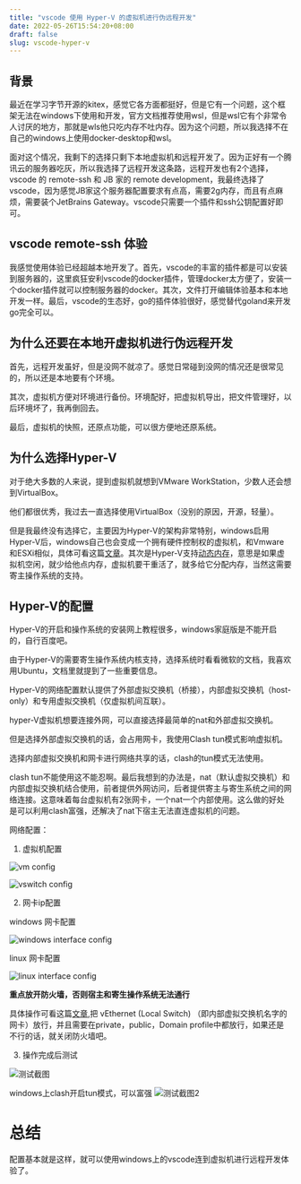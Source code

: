 ```yaml
---
title: "vscode 使用 Hyper-V 的虚拟机进行伪远程开发"
date: 2022-05-26T15:54:20+08:00
draft: false
slug: vscode-hyper-v
---
```


## 背景

最近在学习字节开源的kitex，感觉它各方面都挺好，但是它有一个问题，这个框架无法在windows下使用和开发，官方文档推荐使用wsl，但是wsl它有个非常令人讨厌的地方，那就是wls他只吃内存不吐内存。因为这个问题，所以我选择不在自己的windows上使用docker-desktop和wsl。

面对这个情况，我剩下的选择只剩下本地虚拟机和远程开发了。因为正好有一个腾讯云的服务器吃灰，所以我选择了远程开发这条路，远程开发也有2个选择，vscode 的 remote-ssh 和 JB 家的 remote development，我最终选择了vscode，因为感觉JB家这个服务器配置要求有点高，需要2g内存，而且有点麻烦，需要装个JetBrains Gateway。vscode只需要一个插件和ssh公钥配置好即可。

## vscode remote-ssh 体验

我感觉使用体验已经超越本地开发了。首先，vscode的丰富的插件都是可以安装到服务器的，这里疯狂安利vscode的docker插件，管理docker太方便了，安装一个docker插件就可以控制服务器的docker。其次，文件打开编辑体验基本和本地开发一样。最后，vscode的生态好，go的插件体验很好，感觉替代goland来开发go完全可以。

## 为什么还要在本地开虚拟机进行伪远程开发

首先，远程开发虽好，但是没网不就凉了。感觉日常碰到没网的情况还是很常见的，所以还是本地要有个环境。

其次，虚拟机方便对环境进行备份。环境配好，把虚拟机导出，把文件管理好，以后环境坏了，我再倒回去。

最后，虚拟机的快照，还原点功能，可以很方便地还原系统。

## 为什么选择Hyper-V

对于绝大多数的人来说，提到虚拟机就想到VMware WorkStation，少数人还会想到VirtualBox。

他们都很优秀，我过去一直选择使用VirtualBox（没别的原因，开源，轻量）。

但是我最终没有选择它，主要因为Hyper-V的架构非常特别，windows启用Hyper-V后，windows自己也会变成一个拥有硬件控制权的虚拟机，和Vmware和ESXi相似，具体可看这篇[文章](https://zhuanlan.zhihu.com/p/427870520)。其次是Hyper-V支持[动态内存](https://docs.microsoft.com/zh-cn/windows-server/virtualization/hyper-v/supported-ubuntu-virtual-machines-on-hyper-v)，意思是如果虚拟机空闲，就少给他点内存，虚拟机要干重活了，就多给它分配内存，当然这需要寄主操作系统的支持。

## Hyper-V的配置

Hyper-V的开启和操作系统的安装网上教程很多，windows家庭版是不能开启的，自行百度吧。

由于Hyper-V的需要寄生操作系统内核支持，选择系统时看看微软的文档，我喜欢用Ubuntu，文档里就提到了一些重要信息。

Hyper-V的网络配置默认提供了外部虚拟交换机（桥接），内部虚拟交换机（host-only）和专用虚拟交换机（仅虚拟机间互联）。

hyper-V虚拟机想要连接外网，可以直接选择最简单的nat和外部虚拟交换机。

但是选择外部虚拟交换机的话，会占用网卡，我使用Clash tun模式影响虚拟机。

选择内部虚拟交换机和网卡进行网络共享的话，clash的tun模式无法使用。

clash tun不能使用这不能忍啊。最后我想到的办法是，nat（默认虚拟交换机）和内部虚拟交换机结合使用，前者提供外网访问，后者提供寄主与寄生系统之间的网络连接。这意味着每台虚拟机有2张网卡，一个nat一个内部使用。这么做的好处是可以利用clash富强，还解决了nat下宿主无法直连虚拟机的问题。

网络配置：
1. 虚拟机配置

![vm config](https://img.nobody404.xyz/img/Hyper-v_1.webp)

![vswitch config](https://img.nobody404.xyz/img/Hyper-v_2.webp)

2. 网卡ip配置

windows 网卡配置

![windows interface config](https://img.nobody404.xyz/img/Hyper-v_3.webp)

linux 网卡配置

![linux interface config](https://img.nobody404.xyz/img/Hyper-v_4.png)

**重点放开防火墙，否则宿主和寄生操作系统无法通行**

具体操作可看这篇[文章](https://cn-support.waters.com/KB_Inf/MassLynx/WKB58216_How_to_apply_the_Windows_firewall_settings_to_just_one_network_card),把 vEthernet (Local Switch) （即内部虚拟交换机名字的网卡）放行，并且需要在private，public，Domain profile中都放行，如果还是不行的话，就关闭防火墙吧。

3. 操作完成后测试

![测试截图](https://img.nobody404.xyz/img/Hyper-v_5.png)

windows上clash开启tun模式，可以富强
![测试截图2](https://img.nobody404.xyz/img/Hyper-v_6.png)

# 总结

配置基本就是这样，就可以使用windows上的vscode连到虚拟机进行远程开发体验了。